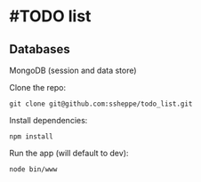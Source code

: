 #TODO list
=========

Databases
-----------

MongoDB (session and data store)


Clone the repo:
```
git clone git@github.com:ssheppe/todo_list.git
```

Install dependencies:
```
npm install
```

Run the app (will default to dev):

```
node bin/www
```





